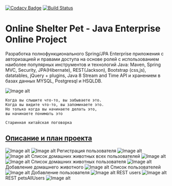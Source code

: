 [![Codacy Badge](https://api.codacy.com/project/badge/Grade/52cfb40281b24f878124499f70da78bb)](https://app.codacy.com/app/dimaSkalora/OnlineShelterPet)
[![Build Status](https://travis-ci.org/dimaSkalora/OnlineShelterPet.svg?branch=master)](https://travis-ci.org/dimaSkalora/OnlineShelterPet)

Online Shelter Pet - Java Enterprise Online Project 
====================================================

Разработка полнофункционального Spring/JPA Enterprise приложения c авторизацией и правами доступа на основе ролей с использованием наиболее популярных инструментов и технологий Java: Maven, Spring MVC, Security, JPA(Hibernate), REST(Jackson), Bootstrap (css,js), datatables, jQuery + plugins, Java 8 Stream and Time API и хранением в базах данных MYSQL, Postgresql и HSQLDB.

![Image alt](https://github.com/dimaSkalora/OnlineShelterPet/raw/master/imaage/JavaEnterprise.jpg)

    Когда вы слышите что-то, вы забываете это.
    Когда вы видите что-то, вы запоминаете это.
    Но только когда вы начинаете делать это,
    вы начинаете понимать это

    Старинная китайская поговорка

## <a href="description.md">Описание и план проекта</a>

![Image alt](https://github.com/dimaSkalora/OnlineShelterPet/tree/master/imaage/login.jpg)
![Image alt](https://github.com/dimaSkalora/OnlineShelterPet/tree/master/imaage/login_en.jpg)
Регистрация пользователя
![Image alt](https://github.com/dimaSkalora/OnlineShelterPet/tree/master/imaage/register.jpg)
![Image alt](https://github.com/dimaSkalora/OnlineShelterPet/raw/master/imaage/register_en.jpg)
Список домашних животных всех пользователей
![Image alt](https://github.com/dimaSkalora/OnlineShelterPet/tree/master/imaage/petsAllUsers.jpg)
![Image alt](https://github.com/dimaSkalora/OnlineShelterPet/tree/master/imaage/petsAllUsers_en.jpg)
Список домашних животных пользователя
![Image alt](https://github.com/dimaSkalora/OnlineShelterPet/tree/master/imaage/pets.jpg)
Добавление домашнего животного
![Image alt](https://github.com/dimaSkalora/OnlineShelterPet/tree/master/imaage/pets_add.jpg)
Список пользователей
![Image alt](https://github.com/dimaSkalora/OnlineShelterPet/tree/master/imaage/users.jpg)
Добавление пользователя
![Image alt](https://github.com/dimaSkalora/OnlineShelterPet/tree/master/imaage/user_add.jpg)
REST users
![Image alt](https://github.com/dimaSkalora/OnlineShelterPet/tree/master/imaage/OnlineShelterPet_rest_admin_users.jpg)
REST petsAllUsers
![Image alt](https://github.com/dimaSkalora/OnlineShelterPet/tree/master/imaage/OnlineShelterPet_rest_profile_petsAllUsers.jpg)
